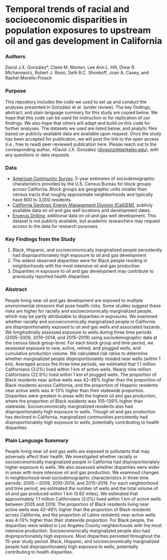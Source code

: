 # Temporal trends of racial and socioeconomic disparities in population exposures to upstream oil and gas development in California

### Authors

David J.X. González*, Claire M. Morton, Lee Ann L. Hill, Drew R. Michanowicz, Robert J. Rossi, Seth B.C. Shonkoff, Joan A. Casey, and Rachel Morello-Frosch

### Purpose

This repository includes the code we used to set up and conduct the analyses presented in González et al. (under review). The key findings, abstract, and plain language summary for this study are copied below. We hope that this code can be used for instruction or for replication of our findings. We also hope that others will adapt and build on this code for further analyses. The datasets we used are listed below, and analytic files based on publicly-available data are available upon request. Once the study has been accepted for publication, we will post the link to the open access (i.e., free to read) peer-reviewed publication here. Please reach out to the corresponding author, *David J.X. González (djxgonz@berkeley.edu), with any questions or data requests.

### Data

- [American Community Survey](https://www.census.gov/programs-surveys/acs), 5-year estimates of sociodemographic charateristics provided by the U.S. Census Bureau for block groups across California. Block groups are geographic units smaller than census tracts that roughly approximate neighborhoods and typically have 600 to 3,000 residents.
- [California Geologic Energy Management Division (CalGEM)](https://www.conservation.ca.gov/calgem/Online_Data), publicly available data on oil and gas well locations and development dates.
- [Enverus Drilling](https://www.enverus.com/), additional data on oil and gas well development. This dataset is not publicly available, but academic researchers may request access to the data for research purposes.

### Key Findings from the Study

1.	Black, Hispanic, and socioeconomically marginalized people persistently had disproportionately high exposure to oil and gas development
2.	The widest observed disparities were for Black people residing in neighborhoods with the most intensive oil and gas production
3.	Disparities in exposure to oil and gas development may contribute to previously reported health disparities 


### Abstract 

People living near oil and gas development are exposed to multiple environmental stressors that pose health risks. Some studies suggest these risks are higher for racially and socioeconomically marginalized people, which may be partly attributable to disparities in exposures. We examined whether racially and socioeconomically marginalized people in California are disproportionately exposed to oil and gas wells and associated hazards. We longitudinally assessed exposure to wells during three time periods (2005–2009, 2010–2014, and 2015–2019) using sociodemographic data at the census block group-level. For each block group and time period, we assessed exposure to new, active, retired, and plugged wells, and cumulative production volume. We calculated risk ratios to determine whether marginalized people disproportionately resided near wells (within 1 km). Averaged across the three time periods, we estimated that 1.1 million Californians (3.0%) lived within 1 km of active wells. Nearly nine million Californians (22.9%) lived within 1 km of plugged wells. The proportion of Black residents near active wells was 42–49% higher than the proportion of Black residents across California, and the proportion of Hispanic residents near active wells was 4–13% higher than their statewide proportion. Disparities were greatest in areas with the highest oil and gas production, where the proportion of Black residents was 105–139% higher than statewide. Socioeconomically marginalized residents also had disproportionately high exposure to wells. Though oil and gas production has declined in California, marginalized communities persistently had disproportionately high exposure to wells, potentially contributing to health disparities.

### Plain Language Summary

People living near oil and gas wells are exposed to pollutants that may adversely affect their health. We investigated whether racially or socioeconomically marginalized people in California had disproportionately higher exposure to wells. We also assessed whether disparities were wider in areas with more intensive oil and gas production. We examined changes in neighborhood-level sociodemographic characteristics in three time periods: 2005¬–2009, 2010–2014, and 2015–2019. For each neighborhood and time period, we estimated the number of wells and the total volume of oil and gas produced within 1 km (0.62 miles). We estimated that approximately 1.1 million Californians (3.0%) lived within 1 km of active wells between 2005 and 2019. The proportion of Black residents living near active wells was 42–49% higher than the proportion of Black residents across California, and the proportion of Latinx residents near active wells was 4–13% higher than their statewide proportion. For Black people, the disparities were widest in Los Angeles County neighborhoods with the most intensive production. Socioeconomically marginalized people also had disproportionately high exposure. Most disparities persisted throughout the 15-year study period. Black, Hispanic, and socioeconomically marginalized people had disproportionately high exposure to wells, potentially contributing to health disparities.


